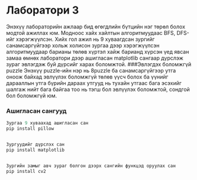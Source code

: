 # Лаборатори 3
Энэхүү лабораторийн ажлаар бид өгөгдлийн бүтцийн нэг төрөл болох модтой ажиллах юм. Модноос хайх хайлтын алгоритмуудаас BFS, DFS-ийг хэрэгжүүлсэн. Хийх гол ажил нь 9 хуваагдсан зургийг санамсаргүйгээр хольж холисон зургаа дээр хэрэгжүүлсэн алгоритмуудаар барианы төлөв хүртэл хайж барианд хүрсэн үед явсан замаа өмнөх лаборатори дээр ашигласан matplotlib сангаар дүрслэж зураг эвлэгдэж буй дүрсийг харах боломжтой. 
###Эвлэгдэх боломжгүй puzzle
Энэхүү puzzle-ийн нэр нь 8puzzle ба санамсаргүйгээр утга оноож байхад эвлүүлэх боломжгүй төлөв үүсч болох ба үүнийг дарааллын утга бүрийн дараах утгууд нь тухайн утгаас бага эсэхийг шалгаж нийт бага байгаа тоо нь тэгш бол эвлүүлэх боломжтой, сондгой бол боломжгүй юм.
### Ашигласан сангууд
```python
Зургаа 9 хуваахад ашигласан сан
pip install pillow


Зургуудийг дүрслэх сан
pip install matplotlib


Зургийн замыг авч зураг болгон дээрх сангийн функцэд оруулах сан
pip install cv2
```
